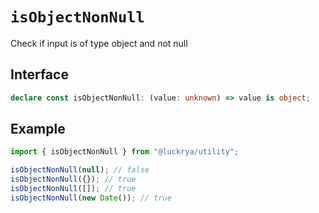 # `isObjectNonNull`

Check if input is of type object and not null

## Interface

```ts
declare const isObjectNonNull: (value: unknown) => value is object;
```

## Example

```ts
import { isObjectNonNull } from "@luckrya/utility";

isObjectNonNull(null); // false
isObjectNonNull({}); // true
isObjectNonNull([]); // true
isObjectNonNull(new Date()); // true
```
